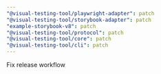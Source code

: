 ```yaml
---
"@visual-testing-tool/playwright-adapter": patch
"@visual-testing-tool/storybook-adapter": patch
"example-storybook-v8": patch
"@visual-testing-tool/protocol": patch
"@visual-testing-tool/core": patch
"@visual-testing-tool/cli": patch
---
```


Fix release workflow
